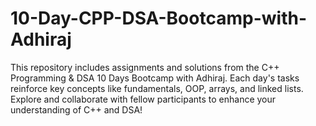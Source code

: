 # 10-Day-CPP-DSA-Bootcamp-with-Adhiraj
This repository includes assignments and solutions from the C++ Programming &amp; DSA 10 Days Bootcamp with Adhiraj. Each day's tasks reinforce key concepts like fundamentals, OOP, arrays, and linked lists. Explore and collaborate with fellow participants to enhance your understanding of C++ and DSA!
